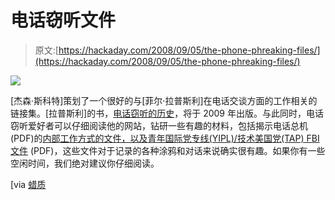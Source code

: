 # 电话窃听文件

> 原文:[https://hackaday.com/2008/09/05/the-phone-phreaking-files/](https://hackaday.com/2008/09/05/the-phone-phreaking-files/)

![](../Images/e7bafd050e0b3dd573aa37193f89c609.png)

[杰森·斯科特]策划了一个很好的与[菲尔·拉普斯利]在电话交谈方面的工作相关的链接集。[拉普斯利]的书，[电话窃听的历史](http://www.historyofphonephreaking.org/)，将于 2009 年出版。与此同时，电话窃听爱好者可以仔细阅读他的网站，钻研一些有趣的材料，包括揭示电话总机 (PDF)的[内部工作方式的文件，以及](http://www.historyofphonephreaking.org/docs/breen1960.pdf)[青年国际党专线(YIPL)/技术美国党(TAP) FBI 文件](http://www.historyofphonephreaking.org/docs/yipl-fbi.pdf) (PDF)，这些文件对于记录的各种涂鸦和对话来说确实很有趣。如果你有一些空闲时间，我们绝对建议你仔细阅读。

[via [蜡质](http://waxy.org/links/)